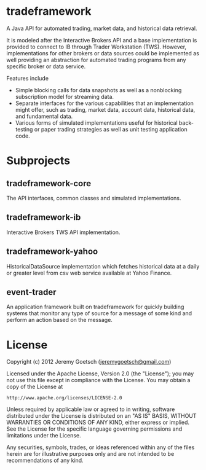 tradeframework
==============

A Java API for automated trading, market data, and historical data retrieval.

It is modeled after the Interactive Brokers API and a base implementation is provided
to connect to IB through Trader Workstation (TWS). However, implementations for other
brokers or data sources could be implemented as well providing an abstraction for
automated trading programs from any specific broker or data service.

Features include
 * Simple blocking calls for data snapshots as well as a nonblocking subscription model
   for streaming data.
 * Separate interfaces for the various capabilities that an implementation might offer,
   such as trading, market data, account data, historical data, and fundamental data.
 * Various forms of simulated implementations useful for historical back-testing or paper
   trading strategies as well as unit testing application code.

Subprojects
===========

tradeframework-core
-------------------
The API interfaces, common classes and simulated implementations.

tradeframework-ib
-----------------
Interactive Brokers TWS API implementation.

tradeframework-yahoo
--------------------
HistoricalDataSource implementation which fetches historical data at a daily
or greater level from csv web service available at Yahoo Finance.

event-trader
------------
An application framework built on tradeframework for quickly building systems that
monitor any type of source for a message of some kind and perform an action based
on the message.

License
=======
Copyright (c) 2012 Jeremy Goetsch (jeremygoetsch@gmail.com)
 
Licensed under the Apache License, Version 2.0 (the "License");
you may not use this file except in compliance with the License.
You may obtain a copy of the License at
 
    http://www.apache.org/licenses/LICENSE-2.0
 
Unless required by applicable law or agreed to in writing, software
distributed under the License is distributed on an "AS IS" BASIS,
WITHOUT WARRANTIES OR CONDITIONS OF ANY KIND, either express or implied.
See the License for the specific language governing permissions and
limitations under the License.

Any securities, symbols, trades, or ideas referenced within any of the files
herein are for illustrative purposes only and are not intended to be recommendations
of any kind.
